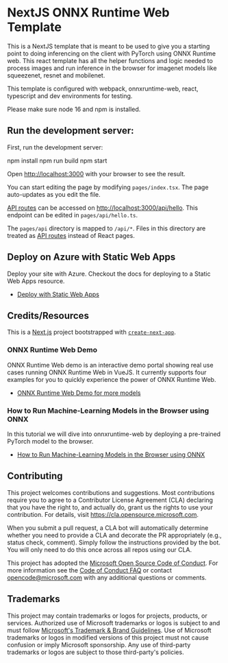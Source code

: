 # NextJS ONNX Runtime Web Template

This is a NextJS template that is meant to be used to give you a starting point to doing inferencing on the client with PyTorch using ONNX Runtime web. This react template has all the helper functions and logic needed to process images and run inference in the browser for imagenet models like squeezenet, resnet and mobilenet.

This template is configured with webpack, onnxruntime-web, react, typescript and dev environments for testing.

Please make sure node 16 and npm is installed.

## Run the development server:

First, run the development server:

npm install
npm run build
npm start

Open [http://localhost:3000](http://localhost:3000) with your browser to see the result.

You can start editing the page by modifying `pages/index.tsx`. The page auto-updates as you edit the file.

[API routes](https://nextjs.org/docs/api-routes/introduction) can be accessed on [http://localhost:3000/api/hello](http://localhost:3000/api/hello). This endpoint can be edited in `pages/api/hello.ts`.

The `pages/api` directory is mapped to `/api/*`. Files in this directory are treated as [API routes](https://nextjs.org/docs/api-routes/introduction) instead of React pages.

## Deploy on Azure with Static Web Apps

Deploy your site with Azure. Checkout the docs for deploying to a Static Web Apps resource.

- [Deploy with Static Web Apps](https://docs.microsoft.com/azure/static-web-apps/)

## Credits/Resources

This is a [Next.js](https://nextjs.org/) project bootstrapped with [`create-next-app`](https://github.com/vercel/next.js/tree/canary/packages/create-next-app).

### ONNX Runtime Web Demo

ONNX Runtime Web demo is an interactive demo portal showing real use cases running ONNX Runtime Web in VueJS. It currently supports four examples for you to quickly experience the power of ONNX Runtime Web.

- [ONNX Runtime Web Demo for more models](https://github.com/microsoft/onnxruntime-web-demo)

### How to Run Machine-Learning Models in the Browser using ONNX

In this tutorial we will dive into onnxruntime-web by deploying a pre-trained PyTorch model to the browser.

- [How to Run Machine-Learning Models in the Browser using ONNX](https://hackernoon.com/how-to-run-machine-learning-models-in-the-browser-using-onnx)

## Contributing

This project welcomes contributions and suggestions. Most contributions require you to agree to a
Contributor License Agreement (CLA) declaring that you have the right to, and actually do, grant us
the rights to use your contribution. For details, visit https://cla.opensource.microsoft.com.

When you submit a pull request, a CLA bot will automatically determine whether you need to provide
a CLA and decorate the PR appropriately (e.g., status check, comment). Simply follow the instructions
provided by the bot. You will only need to do this once across all repos using our CLA.

This project has adopted the [Microsoft Open Source Code of Conduct](https://opensource.microsoft.com/codeofconduct/).
For more information see the [Code of Conduct FAQ](https://opensource.microsoft.com/codeofconduct/faq/) or
contact [opencode@microsoft.com](mailto:opencode@microsoft.com) with any additional questions or comments.

## Trademarks

This project may contain trademarks or logos for projects, products, or services. Authorized use of Microsoft
trademarks or logos is subject to and must follow
[Microsoft's Trademark & Brand Guidelines](https://www.microsoft.com/en-us/legal/intellectualproperty/trademarks/usage/general).
Use of Microsoft trademarks or logos in modified versions of this project must not cause confusion or imply Microsoft sponsorship.
Any use of third-party trademarks or logos are subject to those third-party's policies.
